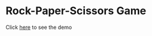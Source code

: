# Rock-Paper-Scissors Game

Click [here](https://mohammadteimory.github.io/rock-paper-scissors-game/) to see the demo
